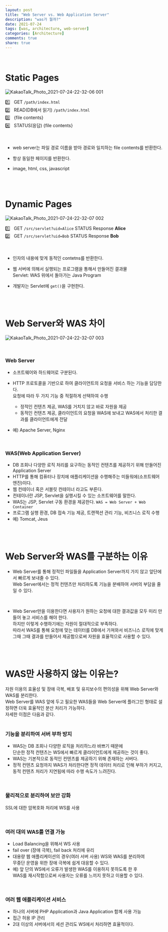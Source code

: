 ```yaml
---
layout: post   
title: "Web Server vs. Web Application Server"      
description: "was가 뭘까?"  
date: 2021-07-24  
tags: [was, architecture, web-server]  
categories: [Architecture]  
comments: true  
share: true  
---  
```


<br />   


# Static Pages             

![KakaoTalk_Photo_2021-07-24-22-32-06 001](https://user-images.githubusercontent.com/33855307/126870006-00b0a463-1db2-414e-8d91-0408ad12ceb5.jpeg)    

1️⃣ &nbsp; GET `/path/index.html`        
2️⃣ &nbsp; READ(DB에서 읽기) `/path/index.html`       
3️⃣ &nbsp; {file contents}    
4️⃣ &nbsp; STATUS(응답) {file contents}    

<br />  

* web server는 파일 경로 이름을 받아 경로와 일치하는 file contents를 반환한다.    

* 항상 동일한 페이지를 반환한다.   

* image, html, css, javascript   

<br />            
<br />       

# Dynamic Pages   

![KakaoTalk_Photo_2021-07-24-22-32-07 002](https://user-images.githubusercontent.com/33855307/126870005-c825dcaa-d39b-46e5-8b8a-b75837d344c2.jpeg)       

1️⃣ &nbsp; GET `/src/servlet?uid=Alice` STATUS Response **Alice**      
2️⃣ &nbsp; GET `/src/servlet?uid=Bob` STATUS Response **Bob**      


<br />   

* 인자의 내용에 맞게 동적인 contetns를 반환한다.     

* 웹 서버에 의해서 실행되는 프로그램을 통해서 만들어진 결과물     
Servlet: WAS 위에서 돌아가는 Java Program      


* 개발자는 Servlet에 `get()`을 구현한다.   


<br />  
<br />  


# Web Server와 WAS 차이   

![KakaoTalk_Photo_2021-07-24-22-32-07 003](https://user-images.githubusercontent.com/33855307/126870004-f24254b3-ff05-4437-8ae8-44ac28f0028b.jpeg)   

<br />    

### Web Server   
* 소프트웨어와 하드웨어로 구분된다.   
* HTTP 프로토콜을 기반으로 하여 클라이언트의 요청을 서비스 하는 기능을 담당한다.    
요청에 따라 두 가지 기능 중 적절하게 선택하여 수행   
    - 정적인 컨텐츠 제공, WAS를 거치지 않고 바로 자원을 제공   
    - 동적인 컨텐츠 제공, 클라이언트의 요청을 WAS에 보내고 WAS에서 처리한 결과를 클라이언트에게 전달   
    
* 예) Apache Server, Nginx   

<br />    

### WAS(Web Application Server)     
* DB 조회나 다양한 로직 처리를 요구하는 동적인 컨텐츠를 제공하기 위해 만들어진 Application Server  
* HTTP를 통해 컴퓨터나 장치에 애플리케이션을 수행해주는 미들워에(소프트웨어 엔진)이다.  
* 웹 컨테이너 혹은 서블릿 컨테이너 라고도 부른다.  
* 컨테이너란 JSP, Servlet을 실행시킬 수 있는 소프트웨어를 말한다.    
* WAS는 JSP, Servlet 구동 환경을 제공한다.  `WAS = Web Server + Web Container`    
* 프로그램 실행 환경, DB 접속 기능 제공, 트랜잭션 관리 기능, 비즈니스 로직 수행   
* 예) Tomcat, Jeus   

<br />    
<br />    

# Web Server와 WAS를 구분하는 이유   

* Web Server를 통해 정적인 파일들을 Application Server까지 가지 않고 앞단에서 빠르게 보내줄 수 있다.  
  Web Server에서는 정적 컨텐츠만 처리하도록 기능을 분배하여 서버의 부담을 줄일 수 있다.  
<br />   
  
* Web Server만을 이용한다면 사용자가 원하는 요청에 대한 결과값을 모두 미리 만들어 놓고 서비스를 해야 한다.  
하지만 이렇게 수행하기에는 자원이 절대적으로 부족하다.  
따라서 WAS를 통해 요청에 맞는 데이터를 DB에서 가져와서 비즈니스 로직에 맞게   
그때 그때 결과를 만들어서 제공함으로써 자원을 효율적으로 사용할 수 있다.  

<br />   
<br />   

# WAS만 사용하지 않는 이유는?   
자원 이용의 효율성 및 장애 극복, 배포 및 유지보수의 편의성을 위해 Web Server와 WAS를 분리한다.  
Web Server를 WAS 앞에 두고 필요한 WAS들을 Web Server에 플러그인 형태로 설정하면 더욱 효율적인 분산 처리가 가능하다.  
자세한 이점은 다음과 같다.     
<br />    



### 기능을 분리하여 서버 부하 방지    
* WAS는 DB 조회나 다양한 로직을 처리하느라 바쁘기 때문에     
  단순한 정적 컨텐츠는 WS에서 빠르게 클라이언트에게 제공하는 것이 좋다.        
* WAS는 기본적으로 동적인 컨텐츠를 제공하기 위해 존재하는 서버다.       
* 정적 컨텐츠 요청까지 WAS가 처리한다면 정적 데이터 처리로 인해 부하가 커지고,     
  동적 컨텐츠 처리가 지연됨에 따라 수행 속도가 느려진다.        

<br />      

### 물리적으로 분리하여 보안 강화     
SSL에 대한 암복호화 처리에 WS를 사용       

<br />    

### 여러 대의 WAS를 연결 가능   
* Load Balancing을 위해서 WS 사용      
* fail over (장애 극복), fail back 처리에 유리      
* 대용량 웹 애플리케이션의 경우(여러 서버 사용) WS와 WAS를 분리하여    
  무중단 운영을 위한 장애 극복에 쉽게 대응할 수 있다.        
* 예) 앞 단의 WS에서 오류가 발생한 WAS를 이용하지 못하도록 한 후     
  WAS를 재시작함으로써 사용자는 오류를 느끼지 못하고 이용할 수 있다.       

<br />    

### 여러 웹 애플리케이션 서비스            
* 하나의 서버에 PHP Application과 Java Application 함께 사용 가능     
* 접근 허용 IP 관리  
* 2대 이상의 서버에서의 세션 관리도 WS에서 처리하면 효율적이다.     

<br />  
